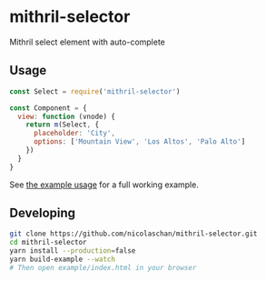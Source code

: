 # mithril-selector
Mithril select element with auto-complete

## Usage
```javascript
const Select = require('mithril-selector')

const Component = {
  view: function (vnode) {
    return m(Select, {
      placeholder: 'City',
      options: ['Mountain View', 'Los Altos', 'Palo Alto']
    })
  }
}
```
See [the example usage](https://github.com/nicolaschan/mithril-selector/tree/master/example) for a full working example.

## Developing
```bash
git clone https://github.com/nicolaschan/mithril-selector.git
cd mithril-selector
yarn install --production=false
yarn build-example --watch
# Then open example/index.html in your browser
```

